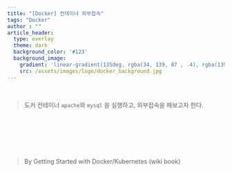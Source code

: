 ```yaml
---
title: "[Docker] 컨테이너 외부접속"
tags: "Docker"
author : ""
article_header:
  type: overlay
  theme: dark
  background_color: '#123'
  background_image:
    gradient: 'linear-gradient(135deg, rgba(34, 139, 87 , .4), rgba(139, 34, 139, .4))'
    src: /assets/images/logo/docker_background.jpg
---
```


<br>

> 도커 컨테이너 `apache`와 `mysql` 을 실행하고, 외부접속을 해보고자 한다.

<br>



<br>

<br/>

<br/>

<br/>

> By Getting Started with Docker/Kubernetes (wiki book)

<br/>

<br/>

<br/>